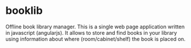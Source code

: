 booklib
=======

Offline book library manager.
This is a single web page application written in javascript (angularjs).
It allows to store and find books in your library using information about where (room/cabinet/shelf) the book is placed on.
